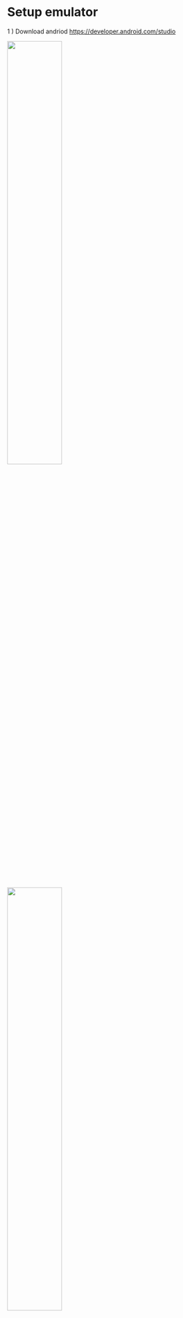 # Setup emulator

1 ) Download andriod https://developer.android.com/studio

<img src="https://user-images.githubusercontent.com/84445039/185476724-ad53ef1d-7435-49c2-a8bf-c07a038fa7e7.PNG" width="50%" height="50%"/>
<img src="https://user-images.githubusercontent.com/84445039/185476789-8081de76-2ffb-4763-b456-18a0f3677685.PNG" width="50%" height="50%"/>
<img src="https://user-images.githubusercontent.com/84445039/185476818-99d724e3-704a-4d3a-9279-2654ad1f5403.jpg" width="50%" height="50%"/>

Now run it. When it booted go to step 2 

## Install Magisk on emulator
2 ) Download rootAVD 
https://github.com/newbit1/rootAVD/archive/refs/heads/master.zip


<img src="https://github.com/newbit1/video-files/blob/master/rootAVD_Windows.gif" width="50%" height="50%"/>

```bash 
.\rootAVD.bat ListAllAVDs
```

```bash 
.\rootAVD.bat %LOCALAPPDATA%\Android\Sdk\system-images\android-30\google_apis_playstore\x86\ramdisk.img
```

## Install MagiskFrida
3 ) Download magisk-frida https://github.com/ViRb3/magisk-frida/releases \
on emulator and install it with Magisk Modules 

<img src="https://user-images.githubusercontent.com/84445039/185479184-aa9746e0-346c-4913-8b5a-79a0683d7571.PNG" width="50%" height="50%"/>

 

## Frida NativeBridge
4 )

```bash 
frida -Uf learn.frida.unity --realm=emulated --no-pause
```
